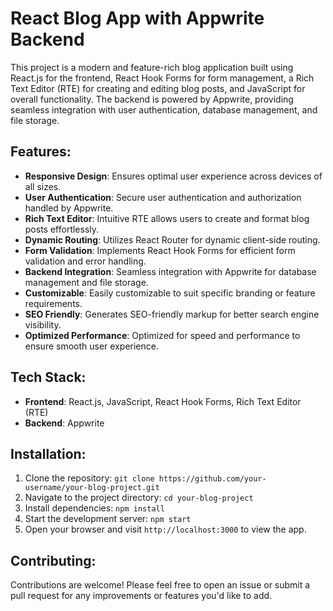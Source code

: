 # React Blog App with Appwrite Backend

This project is a modern and feature-rich blog application built using React.js for the frontend, React Hook Forms for form management, a Rich Text Editor (RTE) for creating and editing blog posts, and JavaScript for overall functionality. The backend is powered by Appwrite, providing seamless integration with user authentication, database management, and file storage.

## Features:
- **Responsive Design**: Ensures optimal user experience across devices of all sizes.
- **User Authentication**: Secure user authentication and authorization handled by Appwrite.
- **Rich Text Editor**: Intuitive RTE allows users to create and format blog posts effortlessly.
- **Dynamic Routing**: Utilizes React Router for dynamic client-side routing.
- **Form Validation**: Implements React Hook Forms for efficient form validation and error handling.
- **Backend Integration**: Seamless integration with Appwrite for database management and file storage.
- **Customizable**: Easily customizable to suit specific branding or feature requirements.
- **SEO Friendly**: Generates SEO-friendly markup for better search engine visibility.
- **Optimized Performance**: Optimized for speed and performance to ensure smooth user experience.

## Tech Stack:
- **Frontend**: React.js, JavaScript, React Hook Forms, Rich Text Editor (RTE)
- **Backend**: Appwrite

## Installation:
1. Clone the repository: `git clone https://github.com/your-username/your-blog-project.git`
2. Navigate to the project directory: `cd your-blog-project`
3. Install dependencies: `npm install`
4. Start the development server: `npm start`
5. Open your browser and visit `http://localhost:3000` to view the app.

## Contributing:
Contributions are welcome! Please feel free to open an issue or submit a pull request for any improvements or features you'd like to add.

